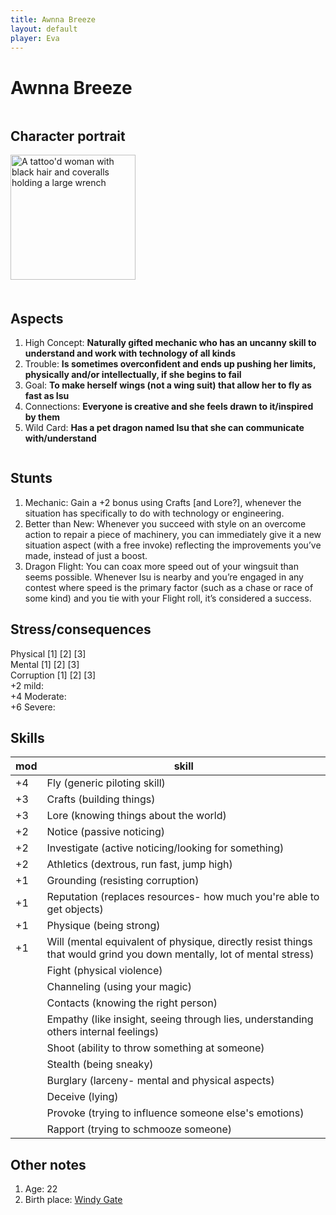 ```yaml
---
title: Awnna Breeze
layout: default
player: Eva
---
```

# Awnna Breeze
<div style="display: flex; gap: 20px; flex-wrap: wrap;">
<div style="flex: 0 0 200px;" markdown="1">

## Character portrait
<img src="/FATE_in_the_BAWG/assets/images/PCs/awnna_breeze_image.jpg" alt="A tattoo'd woman with black hair and coveralls holding a large wrench" width="200"/>
</div>
<div style="flex: 1; min-width: 300px;" markdown="1">

## Aspects
1. High Concept: **Naturally gifted mechanic who has an uncanny skill to understand and work with technology of all kinds**
2. Trouble: **Is sometimes overconfident and ends up pushing her limits, physically and/or intellectually, if she begins to fail**
3. Goal: **To make herself wings (not a wing suit) that allow her to fly as fast as Isu**
4. Connections: **Everyone is creative and she feels drawn to it/inspired by them**
5. Wild Card: **Has a pet dragon named Isu that she can communicate with/understand**

</div>
</div>

## Stunts
1. Mechanic: Gain a +2 bonus using Crafts \[and Lore?], whenever the situation has specifically to do with technology or engineering.
2. Better than New: Whenever you succeed with style on an overcome action to repair a piece of machinery, you can immediately give it a new situation aspect (with a free invoke) reflecting the improvements you’ve made, instead of just a boost.
3. Dragon Flight: You can coax more speed out of your wingsuit than seems possible. Whenever Isu is nearby and you’re engaged in any contest where speed is the primary factor (such as a chase or race of some kind) and you tie with your Flight roll, it’s considered a success.

## Stress/consequences
Physical \[1] \[2] \[3] \
Mental \[1] \[2] \[3] \
Corruption \[1] \[2] \[3] \
+2 mild: \
+4 Moderate: \
+6 Severe: 

## Skills

| mod | skill                                                                                                                 |
| --- | --------------------------------------------------------------------------------------------------------------------- |
| +4  | Fly (generic piloting skill)                                                                                          |
| +3  | Crafts (building things)                                                                                              |
| +3  | Lore (knowing things about the world)                                                                                 |
| +2  | Notice (passive noticing)                                                                                             |
| +2  | Investigate (active noticing/looking for something)                                                                   |
| +2  | Athletics (dextrous, run fast, jump high)                                                                             |
| +1  | Grounding (resisting corruption)                                                                                      |
| +1  | Reputation (replaces resources- how much you're able to get objects)                                                  |
| +1  | Physique (being strong)                                                                                               |
| +1  | Will (mental equivalent of physique, directly resist things that would grind you down mentally, lot of mental stress) |
|     | Fight (physical violence)                                                           |
|     | Channeling (using your magic)                                                       |
|     | Contacts (knowing the right person)                                                 |
|     | Empathy (like insight, seeing through lies, understanding others internal feelings) |
|     | Shoot (ability to throw something at someone)                                       |
|     | Stealth (being sneaky)                                                              |
|     | Burglary (larceny- mental and physical aspects)                                     |
|     | Deceive (lying)                                                                     |
|     | Provoke (trying to influence someone else's emotions)                               |
|     | Rapport (trying to schmooze someone)                                                |

## Other notes
1. Age: 22
2. Birth place: [Windy Gate](/FATE_in_the_BAWG/locations/Windy_gate.html)